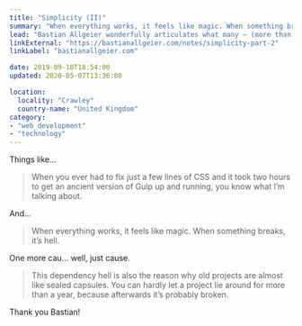 ```yaml
---
title: "Simplicity (II)"
summary: "When everything works, it feels like magic. When something breaks, it’s hell."
lead: "Bastian Allgeier wonderfully articulates what many – (more than likely most!) – of us are probably thinking anyway but unsure whether we should break cover or not."
linkExternal: "https://bastianallgeier.com/notes/simplicity-part-2"
linkLabel: "bastianallgeier.com"

date: 2019-09-10T18:54:00
updated: 2020-05-07T13:36:00

location:
  locality: "Crawley"
  country-name: "United Kingdom"
category:
- "web_development"
- "technology"
---
```


Things like...

> When you ever had to fix just a few lines of CSS and it took two hours to get an ancient version of Gulp up and running, you know what I’m talking about.

And...

> When everything works, it feels like magic. When something breaks, it’s hell.

One more cau... well, just cause.

> This dependency hell is also the reason why old projects are almost like sealed capsules. You can hardly let a project lie around for more than a year, because afterwards it’s probably broken.

Thank you Bastian!
